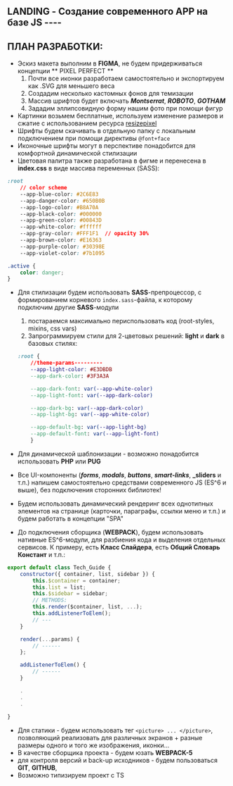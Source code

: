 ## LANDING - Создание современного APP на базе JS ----

## ПЛАН РАЗРАБОТКИ:

-   Эскиз макета выполним в **FIGMA**, не будем придерживаться концепции ** PIXEL PERFECT **
    1. Почти все иконки разработаем самостоятельно и экспортируем как .SVG для меньшего веса
    2. Создадим несколько кастомных фонов для темизации
    3. Массив шрифтов будет включать **_Montserrat_**, **_ROBOTO_**, **_GOTHAM_**
    4. Зададим эллипсовидную форму нашим фото при помощи фигур
-   Картинки возьмем бесплатные, используем изменение размеров и сжатие с использованием ресурса [resizepixel](https://www.resizepixel.com/ru/)
-   Шрифты будем скачивать в отдельную папку c локальным подключением при помощи директивы `@font+face`
-   Иконочные шрифты могут в перспективе понадобится для комфортной динамической стилизации
-   Цветовая палитра также разработана в фигме и перенесена в **index.css** в виде массива переменных (SASS):

```css
:root
    // color scheme
    --app-blue-color: #2C6E83
    --app-danger-color: #650B0B
    --app-logo-color: #B8A70A
    --app-black-color: #000000
    --app-green-color: #00843D
    --app-white-color: #ffffff
    --app-gray-color: #FFF1F1  // opacity 30%
    --app-brown-color: #E16363
    --app-purple-color: #30398E
    --app-violet-color: #7b1095
```

```css
.active {
	color: danger;
}
```

-   Для стилизации будем использовать **SASS**-препроцессор, с формированием корневого `index.sass`-файла, к которому подключим другие **SASS**-модули

    1. постараемся максимально периспользовать код (root-styles, mixins, css vars)
    2. Запрограммируем стили для 2-цветовых решений: **light** и **dark** в базовых стилях:
    ```css
    :root {
        //theme-params---------
        --app-light-color: #E3DBDB
        --app-dark-color: #3F3A3A

        --app-dark-font: var(--app-white-color)
        --app-light-font: var(--app-dark-color)

        --app-dark-bg: var(--app-dark-color)
        --app-light-bg: var(--app-white-color)

        --app-default-bg: var(--app-light-bg)
        --app-default-font: var(--app-light-font)
        }
    ```

-   Для динамической шаблонизации - возможно понадобится использовать **PHP** или **PUG**
-   Все UI-компоненты (**_forms_**, **_modals_**, **_buttons_**, **_smart-links_**, **\_sliders** и т.п.) напишем самостоятельно средствами современного JS (ES^6 и выше), без подключения сторонних библиотек!
-   Будем использовать динамический рендеринг всех однотипных элементов на странице (карточки, параграфы, ссылки меню и т.п.) и будем работать в концепции "SPA"
-   До подключения сборщика (**WEBPACK**), будем использовать нативные ES^6-модули, для разбиения кода и выделения отдельных сервисов. К примеру, есть **Класс Слайдера**, есть **Общий Словарь Констант** и т.п.:
```js
export default class Tech_Guide {
	constructor({ container, list, sidebar }) {
		this.$container = container;
		this.list = list;
		this.$sidebar = sidebar;
		// METHODS:
		this.render($container, list, ...);
		this.addListenerToElem();
		// ---
	}

	render(...params) {
		// ------
	};

	addListenerToElem() {
		// ------
	}

    .
    .
    .
	
}
```
-   Для статики - будем использовать тег `<picture> ... </picture>`, позволяющий реализовать для различных экранов  + разные размеры одного и того же изображения, иконки...
-   В качестве сборщика проекта - будем юзать **WEBPACK-5**
-   для контроля версий и back-up исходников - будем пользоваться **GIT**, **GITHUB**, 
-   Возможно типизируем проект с TS
